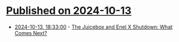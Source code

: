 # [Published on 2024-10-13](index.md)

* [2024-10-13, 18:33:00](https://soylentnews.org/article.pl?sid=24/10/12/2354238&from=rss) - [The Juicebox and Enel X Shutdown: What Comes Next?](https://soylentnews.org/article.pl?sid=24/10/12/2354238&from=rss)
